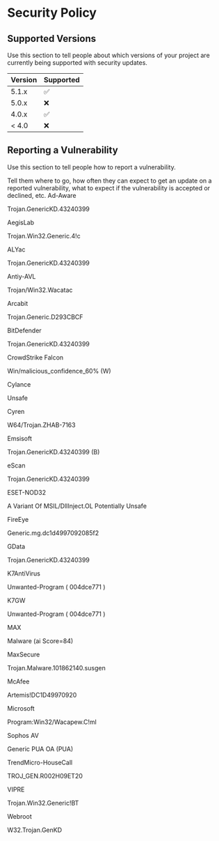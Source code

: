 # Security Policy

## Supported Versions

Use this section to tell people about which versions of your project are
currently being supported with security updates.

| Version | Supported          |
| ------- | ------------------ |
| 5.1.x   | :white_check_mark: |
| 5.0.x   | :x:                |
| 4.0.x   | :white_check_mark: |
| < 4.0   | :x:                |

## Reporting a Vulnerability

Use this section to tell people how to report a vulnerability.

Tell them where to go, how often they can expect to get an update on a
reported vulnerability, what to expect if the vulnerability is accepted or
declined, etc.
Ad-Aware

Trojan.GenericKD.43240399

AegisLab

Trojan.Win32.Generic.4!c

ALYac

Trojan.GenericKD.43240399

Antiy-AVL

Trojan/Win32.Wacatac

Arcabit

Trojan.Generic.D293CBCF

BitDefender

Trojan.GenericKD.43240399

CrowdStrike Falcon

Win/malicious_confidence_60% (W)

Cylance

Unsafe

Cyren

W64/Trojan.ZHAB-7163

Emsisoft

Trojan.GenericKD.43240399 (B)

eScan

Trojan.GenericKD.43240399

ESET-NOD32

A Variant Of MSIL/DllInject.OL Potentially Unsafe

FireEye

Generic.mg.dc1d4997092085f2

GData

Trojan.GenericKD.43240399

K7AntiVirus

Unwanted-Program ( 004dce771 )

K7GW

Unwanted-Program ( 004dce771 )

MAX

Malware (ai Score=84)

MaxSecure

Trojan.Malware.101862140.susgen

McAfee

Artemis!DC1D49970920

Microsoft

Program:Win32/Wacapew.C!ml

Sophos AV

Generic PUA OA (PUA)

TrendMicro-HouseCall

TROJ_GEN.R002H09ET20

VIPRE

Trojan.Win32.Generic!BT

Webroot

W32.Trojan.GenKD
